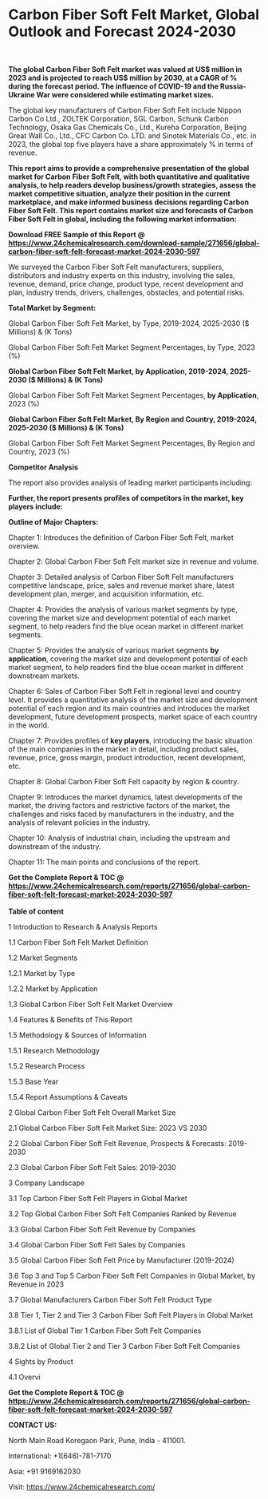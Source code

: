 <h1>Carbon Fiber Soft Felt Market, Global Outlook and Forecast 2024-2030</h1><br/><p><strong>The global Carbon Fiber Soft Felt market was valued at US$ million in 2023 and is projected to reach US$ million by 2030, at a <strong>CAGR</strong> of % during the forecast period. The influence of COVID-19 and the Russia-Ukraine War were considered while estimating market sizes.</strong></p><p>The global key manufacturers of Carbon Fiber Soft Felt include Nippon Carbon Co Ltd., ZOLTEK Corporation, SGL Carbon, Schunk Carbon Technology, Osaka Gas Chemicals Co., Ltd., Kureha Corporation, Beijing Great Wall Co., Ltd., CFC Carbon Co. LTD. and Sinotek Materials Co., etc. in 2023, the global top five players have a share approximately % in terms of revenue.</p><p><strong>This report aims to provide a comprehensive presentation of the global market for Carbon Fiber Soft Felt, with both quantitative and qualitative analysis, to help readers develop business/growth strategies, assess the market competitive situation, analyze their position in the current marketplace, and make informed business decisions regarding Carbon Fiber Soft Felt. This report contains market size and forecasts of Carbon Fiber Soft Felt in global, including the following market information:</strong></p><div><b>Download FREE Sample of this Report @ <a href="https://www.24chemicalresearch.com/download-sample/271656/global-carbon-fiber-soft-felt-forecast-market-2024-2030-597">https://www.24chemicalresearch.com/download-sample/271656/global-carbon-fiber-soft-felt-forecast-market-2024-2030-597</a></b></div><p>We surveyed the Carbon Fiber Soft Felt manufacturers, suppliers, distributors and industry experts on this industry, involving the sales, revenue, demand, price change, product type, recent development and plan, industry trends, drivers, challenges, obstacles, and potential risks.</p><p><strong>Total Market by Segment:</strong></p><p>Global Carbon Fiber Soft Felt Market, by Type, 2019-2024, 2025-2030 ($ Millions) & (K Tons)</p><p>Global Carbon Fiber Soft Felt Market Segment Percentages, by Type, 2023 (%)</p><p><strong>Global Carbon Fiber Soft Felt Market, <strong>by Application</strong>, 2019-2024, 2025-2030 ($ Millions) & (K Tons)</strong></p><p>Global Carbon Fiber Soft Felt Market Segment Percentages, <strong>by Application</strong>, 2023 (%)</p><p><strong>Global Carbon Fiber Soft Felt Market, By Region and Country, 2019-2024, 2025-2030 ($ Millions) & (K Tons)</strong></p><p>Global Carbon Fiber Soft Felt Market Segment Percentages, By Region and Country, 2023 (%)</p><p><strong>Competitor Analysis</strong></p><p>The report also provides analysis of leading market participants including:</p><p><strong>Further, the report presents profiles of competitors in the market, <strong>key players</strong> include:</strong></p><p><strong>Outline of Major Chapters:</strong></p><p>Chapter 1: Introduces the definition of Carbon Fiber Soft Felt, market overview.</p><p>Chapter 2: Global Carbon Fiber Soft Felt market size in revenue and volume.</p><p>Chapter 3: Detailed analysis of Carbon Fiber Soft Felt manufacturers competitive landscape, price, sales and revenue market share, latest development plan, merger, and acquisition information, etc.</p><p>Chapter 4: Provides the analysis of various market segments by type, covering the market size and development potential of each market segment, to help readers find the blue ocean market in different market segments.</p><p>Chapter 5: Provides the analysis of various market segments <strong>by application</strong>, covering the market size and development potential of each market segment, to help readers find the blue ocean market in different downstream markets.</p><p>Chapter 6: Sales of Carbon Fiber Soft Felt in regional level and country level. It provides a quantitative analysis of the market size and development potential of each region and its main countries and introduces the market development, future development prospects, market space of each country in the world.</p><p>Chapter 7: Provides profiles of <strong>key players</strong>, introducing the basic situation of the main companies in the market in detail, including product sales, revenue, price, gross margin, product introduction, recent development, etc.</p><p>Chapter 8: Global Carbon Fiber Soft Felt capacity by region & country.</p><p>Chapter 9: Introduces the market dynamics, latest developments of the market, the driving factors and restrictive factors of the market, the challenges and risks faced by manufacturers in the industry, and the analysis of relevant policies in the industry.</p><p>Chapter 10: Analysis of industrial chain, including the upstream and downstream of the industry.</p><p>Chapter 11: The main points and conclusions of the report.</p><div><b>Get the Complete Report & TOC @ <a href="https://www.24chemicalresearch.com/reports/271656/global-carbon-fiber-soft-felt-forecast-market-2024-2030-597">https://www.24chemicalresearch.com/reports/271656/global-carbon-fiber-soft-felt-forecast-market-2024-2030-597</a></b></div><br><b>Table of content</b><p>1 Introduction to Research & Analysis Reports<br />
 
  1.1 Carbon Fiber Soft Felt Market Definition<br />
 
  1.2 Market Segments<br />
 
  1.2.1 Market by Type<br />
 
  1.2.2 Market by Application<br />
 
  1.3 Global Carbon Fiber Soft Felt Market Overview<br />
 
  1.4 Features & Benefits of This Report<br />
 
  1.5 Methodology & Sources of Information<br />
 
  1.5.1 Research Methodology<br />
 
  1.5.2 Research Process<br />
 
  1.5.3 Base Year<br />
 
  1.5.4 Report Assumptions & Caveats<br />
 
 2 Global Carbon Fiber Soft Felt Overall Market Size<br />
 
  2.1 Global Carbon Fiber Soft Felt Market Size: 2023 VS 2030<br />
 
  2.2 Global Carbon Fiber Soft Felt Revenue, Prospects & Forecasts: 2019-2030<br />
 
  2.3 Global Carbon Fiber Soft Felt Sales: 2019-2030<br />
 
 3 Company Landscape<br />
 
  3.1 Top Carbon Fiber Soft Felt Players in Global Market<br />
 
  3.2 Top Global Carbon Fiber Soft Felt Companies Ranked by Revenue<br />
 
  3.3 Global Carbon Fiber Soft Felt Revenue by Companies<br />
 
  3.4 Global Carbon Fiber Soft Felt Sales by Companies<br />
 
  3.5 Global Carbon Fiber Soft Felt Price by Manufacturer (2019-2024)<br />
 
  3.6 Top 3 and Top 5 Carbon Fiber Soft Felt Companies in Global Market, by Revenue in 2023<br />
 
  3.7 Global Manufacturers Carbon Fiber Soft Felt Product Type<br />
 
  3.8 Tier 1, Tier 2 and Tier 3 Carbon Fiber Soft Felt Players in Global Market<br />
 
  3.8.1 List of Global Tier 1 Carbon Fiber Soft Felt Companies<br />
 
  3.8.2 List of Global Tier 2 and Tier 3 Carbon Fiber Soft Felt Companies<br />
 
 4 Sights by Product<br />
 
  4.1 Overvi<br><div><b>Get the Complete Report & TOC @ <a href="https://www.24chemicalresearch.com/reports/271656/global-carbon-fiber-soft-felt-forecast-market-2024-2030-597">https://www.24chemicalresearch.com/reports/271656/global-carbon-fiber-soft-felt-forecast-market-2024-2030-597</a></b></div></p>
 
 <b>CONTACT US:</b><br>
 
 North Main Road Koregaon Park, Pune, India - 411001.<br/>
 
 International: +1(646)-781-7170<br/>
 
 Asia: +91 9169162030<br/>
 
 Visit: <a href="https://www.24chemicalresearch.com/">https://www.24chemicalresearch.com/</a>
 
 <br>